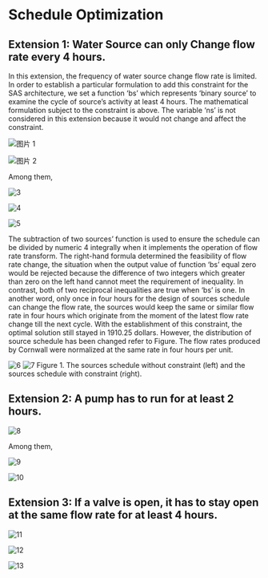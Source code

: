 # Schedule Optimization
## Extension 1: Water Source can only Change flow rate every 4 hours.	

In this extension, the frequency of water source change flow rate is limited. In order to establish a particular formulation to add this constraint for the SAS architecture, we set a function ‘bs’ which represents ‘binary source’ to examine the cycle of source’s activity at least 4 hours. The mathematical formulation subject to the constraint is above. The variable ‘ns’ is not considered in this extension because it would not change and affect the constraint.   

 ![图片 1](https://user-images.githubusercontent.com/55010982/64826655-7bbaae80-d615-11e9-8764-d78b54a3047d.png)	
 
 ![图片 2](https://user-images.githubusercontent.com/55010982/64826706-a147b800-d615-11e9-94cf-0b784abd02e0.png)	
 
 Among them,	
 
 ![3](https://user-images.githubusercontent.com/55010982/64826708-a442a880-d615-11e9-8516-a1b4bca46b69.png)	
 
 ![4](https://user-images.githubusercontent.com/55010982/64826712-a73d9900-d615-11e9-9cfe-91ab47c76062.png)	
 
 ![5](https://user-images.githubusercontent.com/55010982/64826716-a99ff300-d615-11e9-836d-ef5a6f84113d.png)	
 
 The subtraction of two sources’ function is used to ensure the schedule can be divided by numeric 4 integrally when it implements the operation of flow rate transform. The right-hand formula determined the feasibility of flow rate change, the situation when the output value of function ‘bs’ equal zero would be rejected because the difference of two integers which greater than zero on the left hand cannot meet the requirement of inequality. In contrast, both of two reciprocal inequalities are true when ‘bs’ is one. In another word, only once in four hours for the design of sources schedule can change the flow rate, the sources would keep the same or similar flow rate in four hours which originate from the moment of the latest flow rate change till the next cycle. With the establishment of this constraint, the optimal solution still stayed in 1910.25 dollars. However, the distribution of source schedule has been changed refer to Figure. The flow rates produced by Cornwall were normalized at the same rate in four hours per unit.	
 
![6](https://user-images.githubusercontent.com/55010982/64826718-ab69b680-d615-11e9-8b25-052e142ffb2c.png)
![7](https://user-images.githubusercontent.com/55010982/64826719-ad337a00-d615-11e9-8c45-46adcfc7866a.png) 
 Figure 1. The sources schedule without constraint (left) and the sources schedule with constraint (right).	
 
 ## Extension 2: A pump has to run for at least 2 hours.	
 
 ![8](https://user-images.githubusercontent.com/55010982/64826992-bbce6100-d616-11e9-8222-bbc68ba90653.png)	
 
 Among them,	
 
 ![9](https://user-images.githubusercontent.com/55010982/64826996-bf61e800-d616-11e9-8c4f-e5b307053885.png)
 
 ![10](https://user-images.githubusercontent.com/55010982/64826997-c0931500-d616-11e9-9268-9896c5e3e8a2.png)	
 
 ## Extension 3: If a valve is open, it has to stay open at the same flow rate for at least 4 hours.	
 ![11](https://user-images.githubusercontent.com/55010982/64826999-c25cd880-d616-11e9-9bee-7d7cff673f5f.png)
 
 ![12](https://user-images.githubusercontent.com/55010982/64827002-c38e0580-d616-11e9-88a8-4275ef4372d4.png)	
 
 ![13](https://user-images.githubusercontent.com/55010982/64827003-c557c900-d616-11e9-8e7a-15ec461e642a.png)
